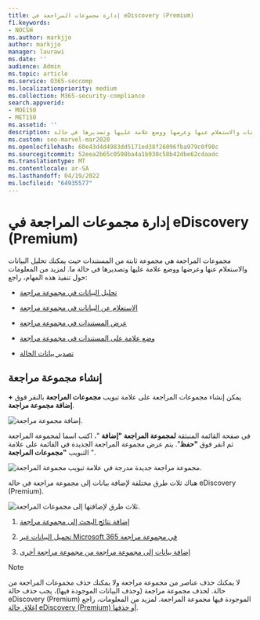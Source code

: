 ```yaml
---
title: إدارة مجموعات المراجعة في eDiscovery (Premium)
f1.keywords:
- NOCSH
ms.author: markjjo
author: markjjo
manager: laurawi
ms.date: ''
audience: Admin
ms.topic: article
ms.service: O365-seccomp
ms.localizationpriority: medium
ms.collection: M365-security-compliance
search.appverid:
- MOE150
- MET150
ms.assetid: ''
description: تعرف على كيفية إدارة مجموعات المراجعة حتى تتمكن من تحليل البيانات والاستعلام عنها وعرضها ووضع علامة عليها وتصديرها في حالة eDiscovery (Premium).
ms.custom: seo-marvel-mar2020
ms.openlocfilehash: 60e43d4d4983dd5171ed38f26096fba979c0f98c
ms.sourcegitcommit: 52eea2b65c0598ba4a1b930c58b42dbe62cdaadc
ms.translationtype: MT
ms.contentlocale: ar-SA
ms.lasthandoff: 04/19/2022
ms.locfileid: "64935577"
---
```

# <a name="manage-review-sets-in-ediscovery-premium"></a>إدارة مجموعات المراجعة في eDiscovery (Premium)

مجموعات المراجعة هي مجموعة ثابتة من المستندات حيث يمكنك تحليل البيانات والاستعلام عنها وعرضها ووضع علامة عليها وتصديرها في حالة ما. لمزيد من المعلومات حول تنفيذ هذه المهام، راجع:

- [تحليل البيانات في مجموعة مراجعة](analyzing-data-in-review-set.md)

- [الاستعلام عن البيانات في مجموعة مراجعة](review-set-search.md)

- [عرض المستندات في مجموعة مراجعة](view-documents-in-review-set.md)

- [وضع علامة على المستندات في مجموعة مراجعة](tagging-documents.md)

- [تصدير بيانات الحالة](exporting-data-ediscover20.md)

## <a name="create-a-review-set"></a>إنشاء مجموعة مراجعة

يمكن إنشاء مجموعات المراجعة على علامة تبويب **مجموعات المراجعة** بالنقر فوق **+ إضافة مجموعة مراجعة**.

![إضافة مجموعة مراجعة.](../media/f45c51d9-585d-47d1-b7fb-0288715e0b6a.png)

في صفحة القائمة المنبثقة **لمجموعة المراجعة "إضافة** "، اكتب اسما لمجموعة المراجعة ثم انقر فوق **"حفظ**". يتم عرض مجموعة المراجعة الجديدة في القائمة على علامة التبويب **"مجموعات المراجعة** ".

![مجموعة مراجعة جديدة مدرجة في علامة تبويب مجموعة المراجعة.](../media/AeDnewreviewset.png)

هناك ثلاث طرق مختلفة لإضافة بيانات إلى مجموعة مراجعة في حالة eDiscovery (Premium).

![ثلاث طرق لإضافتها إلى مجموعات المراجعة.](../media/1f1f4efd-c03b-4255-bc3d-df358e56549c.png)

1. [إضافة نتائج البحث إلى مجموعة مراجعة](add-data-to-review-set.md)

2. [تحميل البيانات غير Microsoft 365 في مجموعة مراجعة](load-non-Office-365-data-into-a-review-set.md)

3. [إضافة بيانات إلى مجموعة مراجعة من مجموعة مراجعة أخرى](add-data-to-review-set-from-another-review-set.md)

> [!NOTE]
> لا يمكنك حذف عناصر من مجموعة مراجعة ولا يمكنك حذف مجموعات المراجعة من حالة. لحذف مجموعة مراجعة (وحذف البيانات الموجودة فيها)، يجب حذف حالة eDiscovery (Premium) الموجودة فيها مجموعة المراجعة. لمزيد من المعلومات، راجع [إغلاق حالة eDiscovery (Premium) أو حذفها](close-or-delete-case.md).
